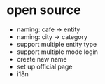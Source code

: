 # open source
- naming: cafe -> entity
- naming: city -> category
- support multiple entity type
- support multiple mode login
- create new name
- set up official page
- i18n
